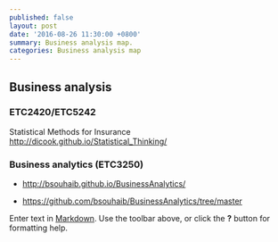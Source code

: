 ```yaml
---
published: false
layout: post
date: '2016-08-26 11:30:00 +0800'
summary: Business analysis map.
categories: Business analysis map
---
```

## Business analysis


### ETC2420/ETC5242
Statistical Methods for Insurance
http://dicook.github.io/Statistical_Thinking/


### Business analytics (ETC3250) 

- http://bsouhaib.github.io/BusinessAnalytics/

- https://github.com/bsouhaib/BusinessAnalytics/tree/master

Enter text in [Markdown](http://daringfireball.net/projects/markdown/). Use the toolbar above, or click the **?** button for formatting help.
